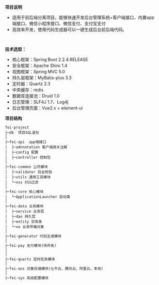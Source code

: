 **项目说明**
- 适用于前后端分离项目，能够快速开发后台管理系统+客户端接口，内置app端接口、微信小程序接口、微信支付、支付宝支付
- 高效率开发，使用代码生成器可以一键生成后台前后端代码。

<br>

**技术选型：**
- 核心框架：Spring Boot 2.2.4.RELEASE
- 安全框架：Apache Shiro 1.4
- 视图框架：Spring MVC 5.0
- 持久层框架：MyBatis-plus 3.3
- 定时器：Quartz 2.3
- 中央缓存：redis
- 数据库连接池：Druid 1.0
- 日志管理：SLF4J 1.7、Log4j
- 后台管理页面：Vue2.x + element-ui
  <br>

**项目结构**
```
fei-project
├─db  项目SQL语句
│
├─fei-api  app端接口
│  ├─adnnotation 客户端相关注解
│  ├─config 配置
│  ├─controller 控制包
│
├─fei-common 公共模块
│  ├─validator 后台校验
│  ├─utils 通用工具模块
│  └─xss XSS过滤
│
├─fei-core 核心模块
│  └─ApplicationLauncher 启动类
│
├─fei-data 业务模块
│  ├─service 业务层
│  ├─dao 持久层
│  ├─entity 实体类
│  └─vo 业务传输对象
│
├─fei-generator 代码生成模块
│
├─fei-pay 支付模块(待开发)
│
│
├─fei-quartz 定时任务模块
│
├─fei-oos 对象存储模块(七牛云、腾讯云、阿里云、本地)
│
├─fei-sys 系统配置模块

```

